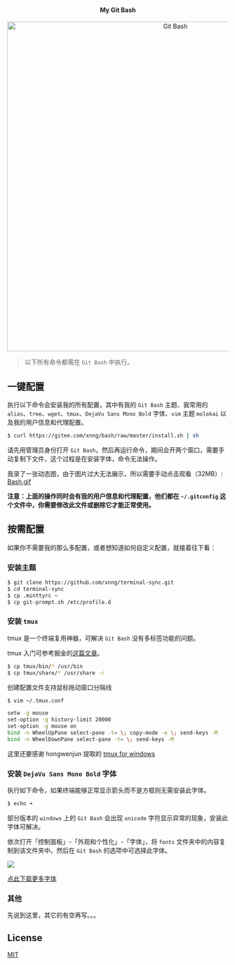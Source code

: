 <h4 align="center"> My Git Bash</h4>
<p align="center">
    <img alt="Git Bash" src="https://user-images.githubusercontent.com/38936252/48936837-180cab00-ef47-11e8-8925-71eea5980e74.png" width="750">
</p>

>以下所有命令都需在 `Git Bash` 中执行。

## 一键配置

执行以下命令会安装我的所有配置，其中有我的 `Git Bash` 主题、我常用的 `alias`、`tree`、`wget`、`tmux`、`DejaVu Sans Mono Bold` 字体、`vim` 主题 `molokai` 以及我的用户信息和代理配置。

```bash
$ curl https://gitee.com/xnng/bash/raw/master/install.sh | sh
```

请先用管理员身份打开 `Git Bash`，然后再运行命令，期间会开两个窗口，需要手动复制下文件，这个过程是在安装字体，命令无法操作。

我录了一张动态图，由于图片过大无法展示，所以需要手动点击观看（32MB）: [Bash.gif](https://xnngs.oss-cn-shanghai.aliyuncs.com/img/bash.gif)

**注意：上面的操作同时会有我的用户信息和代理配置，他们都在 `~/.gitconfig` 这个文件中，你需要修改此文件或删除它才能正常使用。**

## 按需配置

如果你不需要我的那么多配置，或者想知道如何自定义配置，就接着往下看：

### 安装主题

```bash
$ git clone https://github.com/xnng/terminal-sync.git
$ cd terminal-sync
$ cp .minttyrc ~
$ cp git-prompt.sh /etc/profile.d
```

### 安装 `tmux`

tmux 是一个终端复用神器，可解决 `Git Bash` 没有多标签功能的问题。

tmux 入门可参考掘金的[这篇文章](https://juejin.im/post/5a8917336fb9a0633e51ddb9)。

```bash
$ cp tmux/bin/* /usr/bin
$ cp tmux/share/* /usr/share -r
```

创建配置文件支持鼠标拖动窗口分隔线

```bash
$ vim ~/.tmux.conf
```

```bash
setw -g mouse
set-option -g history-limit 20000
set-option -g mouse on
bind -n WheelUpPane select-pane -t= \; copy-mode -e \; send-keys -M
bind -n WheelDownPane select-pane -t= \; send-keys -M
```

这里还要感谢 hongwenjun 提取的 [tmux for windows](https://github.com/hongwenjun/tmux_for_windows)

### 安装 `DejaVu Sans Mono Bold` 字体

执行如下命令，如果终端能够正常显示箭头而不是方框则无需安装此字体。

```bash
$ echo ➜
```

部分版本的 `windows` 上的 `Git Bash` 会出现 `unicode` 字符显示异常的现象，安装此字体可解决。

依次打开「控制面板」-「外观和个性化」-「字体」，将 `fonts` 文件夹中的内容复制到该文件夹中。然后在 `Git Bash` 的选项中可选择此字体。

![](https://user-images.githubusercontent.com/38936252/48935544-fad5dd80-ef42-11e8-9ab8-d8df8605a68c.png)

[点此下载更多字体](https://github.com/powerline/fonts)

### 其他

先说到这里，其它的有空再写。。。

## License

[MIT](./LICENSE)